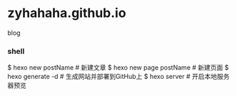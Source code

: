 # zyhahaha.github.io
  blog

### shell

  $ hexo new postName   # 新建文章
  $ hexo new page postName  # 新建页面
  $ hexo generate -d  # 生成网站并部署到GitHub上
  $ hexo server   # 开启本地服务器预览
